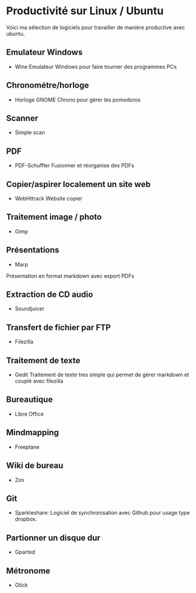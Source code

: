 <!--

---
title: Productivité sur Linux / Ubuntu
description: Voici ma sélection de logiciels pour travailler de manière simple et efficace avec ubuntu.
image_url: 
licence: CC-BY-SA
---

-->


# Productivité sur Linux / Ubuntu

Voici ma sélection de logiciels pour travailler de manière productive avec ubuntu.

## Emulateur Windows
- Wine 
Emulateur Windows pour faire tourner des programmes PCs

## Chronométre/horloge
- Horloge GNOME
Chrono pour gérer les pomodoros

## Scanner
- Simple scan

## PDF
- PDF-Schuffler
Fusionner et réorganise des PDFs

## Copier/aspirer localement un site web
- WebHttrack Website copier

## Traitement image / photo
- Gimp

## Présentations 
- Marp

Présentation en format markdown avec export PDFs

## Extraction de CD audio
- Soundjuicer

## Transfert de fichier par FTP
- Filezilla

## Traitement de texte
- Gedit
Traitement de texte tres simple qui permet de gérer markdown et couplé avec filezilla

## Bureautique
- Libre Office

## Mindmapping
- Freeplane

## Wiki de bureau
- Zim

## Git
- Sparkleshare: Logiciel de synchronisation avec Github pour usage type dropbox.

## Partionner un disque dur
- Gparted

## Métronome
- Gtick



